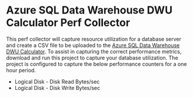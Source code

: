# Azure SQL Data Warehouse DWU Calculator Perf Collector

This perf collector will capture resource utilization for a database server and create a CSV file to be uploaded to the [Azure SQL Data Warehouse DWU Calculator](http://dwucalculator.azurewebsites.net/). To assist in capturing the correct performance metrics, download and run this project to capture your database utilization. The project is configured to capture the below performance counters for a one hour period.

* Logical Disk - Disk Read Bytes/sec
* Logical Disk - Disk Write Bytes/sec
